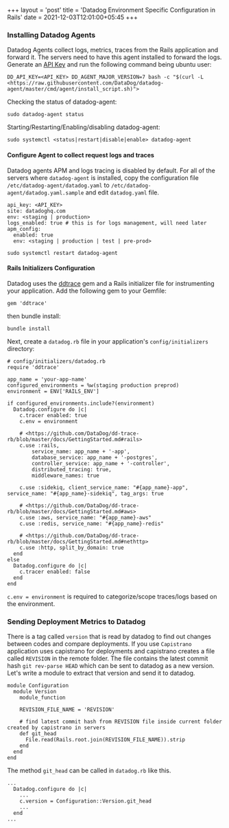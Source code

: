 +++
layout = 'post'
title = 'Datadog Environment Specific Configuration in Rails' 
date = 2021-12-03T12:01:00+05:45
+++

### Installing Datadog Agents
Datadog Agents collect logs, metrics, traces from the Rails application and forward it. The servers need to have this agent installed to forward the logs. Generate an [API Key](https://app.datadoghq.com/account/settings#api) and run the following command being ubuntu user:
```
DD_API_KEY=<API_KEY> DD_AGENT_MAJOR_VERSION=7 bash -c "$(curl -L <https://raw.githubusercontent.com/DataDog/datadog-agent/master/cmd/agent/install_script.sh)">
```

Checking the status of datadog-agent:
```
sudo datadog-agent status
```
Starting/Restarting/Enabling/disabling datadog-agent:
```
sudo systemctl <status|restart|disable|enable> datadog-agent
```

#### Configure Agent to collect request logs and traces
Datadog agents APM and logs tracing is disabled by default. For all of the servers where `datadog-agent` is installed, copy the configuration file `/etc/datadog-agent/datadog.yaml` to `/etc/datadog-agent/datadog.yaml.sample` and edit `datadog.yaml` file.
```
api_key: <API_KEY>
site: datadoghq.com
env: <staging | production>
logs_enabled: true # this is for logs management, will need later
apm_config: 
  enabled: true
  env: <staging | production | test | pre-prod>
```

```
sudo systemctl restart datadog-agent
```

#### Rails Initializers Configuration
Datadog uses the [ddtrace](https://docs.datadoghq.com/tracing/setup_overview/setup/ruby/) gem and a Rails initializer file for instrumenting your application. Add the following gem to your Gemfile:
```
gem 'ddtrace'
```

then bundle install:
```
bundle install
```

Next, create a `datadog.rb` file in your application's `config/initializers` directory:
```
# config/initializers/datadog.rb
require 'ddtrace'

app_name = 'your-app-name'
configured_environments = %w(staging production preprod)
environment = ENV['RAILS_ENV']

if configured_environments.include?(environment)
  Datadog.configure do |c|
    c.tracer enabled: true
    c.env = environment

    # <https://github.com/DataDog/dd-trace-rb/blob/master/docs/GettingStarted.md#rails>
    c.use :rails,
        service_name: app_name + '-app',
        database_service: app_name + '-postgres',
        controller_service: app_name + '-controller',
        distributed_tracing: true,
        middleware_names: true

    c.use :sidekiq, client_service_name: "#{app_name}-app", service_name: "#{app_name}-sidekiq", tag_args: true

    # <https://github.com/DataDog/dd-trace-rb/blob/master/docs/GettingStarted.md#aws>
    c.use :aws, service_name: "#{app_name}-aws"
    c.use :redis, service_name: "#{app_name}-redis"

    # <https://github.com/DataDog/dd-trace-rb/blob/master/docs/GettingStarted.md#nethttp>
    c.use :http, split_by_domain: true
  end
else
  Datadog.configure do |c|
    c.tracer enabled: false
  end
end
```
`c.env = environment` is required to categorize/scope traces/logs based on the environment.

### Sending Deployment Metrics to Datadog
There is a tag called `version` that is read by datadog to find out changes between codes and compare deployments. If you use `Capistrano` application uses capistrano for deployments and capistrano creates a file called `REVISION` in the remote folder. The file contains the latest commit hash `git rev-parse HEAD` which can be sent to datadog as a new version. Let's write a module to extract that version and send it to datadog.
```
module Configuration
  module Version
    module_function

    REVISION_FILE_NAME = 'REVISION'

    # find latest commit hash from REVISION file inside current folder created by capistrano in servers
    def git_head
      File.read(Rails.root.join(REVISION_FILE_NAME)).strip
    end
  end
end
```
The method `git_head` can be called in `datadog.rb` like this.
```
...
  Datadog.configure do |c|
    ... 
    c.version = Configuration::Version.git_head
    ...
  end
...
```
